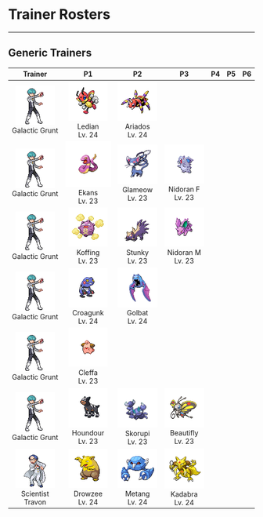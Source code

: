 # Trainer Rosters

---

## Generic Trainers

| Trainer | P1 | P2 | P3 | P4 | P5 | P6 |
|:-------:|:--:|:--:|:--:|:--:|:--:|:--:|
| ![Galactic Grunt](../../assets/trainers/galactic_grunt.png)<br>Galactic Grunt | ![Ledian](../../assets/sprites/ledian/front.gif)<br>Ledian<br>Lv. 24 | ![Ariados](../../assets/sprites/ariados/front.gif)<br>Ariados<br>Lv. 24 |
| ![Galactic Grunt](../../assets/trainers/galactic_grunt.png)<br>Galactic Grunt | ![Ekans](../../assets/sprites/ekans/front.gif)<br>Ekans<br>Lv. 23 | ![Glameow](../../assets/sprites/glameow/front.gif)<br>Glameow<br>Lv. 23 | ![Nidoran F](../../assets/sprites/nidoran-f/front.gif)<br>Nidoran F<br>Lv. 23 |
| ![Galactic Grunt](../../assets/trainers/galactic_grunt.png)<br>Galactic Grunt | ![Koffing](../../assets/sprites/koffing/front.gif)<br>Koffing<br>Lv. 23 | ![Stunky](../../assets/sprites/stunky/front.gif)<br>Stunky<br>Lv. 23 | ![Nidoran M](../../assets/sprites/nidoran-m/front.gif)<br>Nidoran M<br>Lv. 23 |
| ![Galactic Grunt](../../assets/trainers/galactic_grunt.png)<br>Galactic Grunt | ![Croagunk](../../assets/sprites/croagunk/front.gif)<br>Croagunk<br>Lv. 24 | ![Golbat](../../assets/sprites/golbat/front.gif)<br>Golbat<br>Lv. 24 |
| ![Galactic Grunt](../../assets/trainers/galactic_grunt.png)<br>Galactic Grunt | ![Cleffa](../../assets/sprites/cleffa/front.gif)<br>Cleffa<br>Lv. 23 |
| ![Galactic Grunt](../../assets/trainers/galactic_grunt.png)<br>Galactic Grunt | ![Houndour](../../assets/sprites/houndour/front.gif)<br>Houndour<br>Lv. 23 | ![Skorupi](../../assets/sprites/skorupi/front.gif)<br>Skorupi<br>Lv. 23 | ![Beautifly](../../assets/sprites/beautifly/front.gif)<br>Beautifly<br>Lv. 23 |
| ![Scientist Travon](../../assets/trainers/scientist.png)<br>Scientist Travon | ![Drowzee](../../assets/sprites/drowzee/front.gif)<br>Drowzee<br>Lv. 24 | ![Metang](../../assets/sprites/metang/front.gif)<br>Metang<br>Lv. 24 | ![Kadabra](../../assets/sprites/kadabra/front.gif)<br>Kadabra<br>Lv. 24 |
